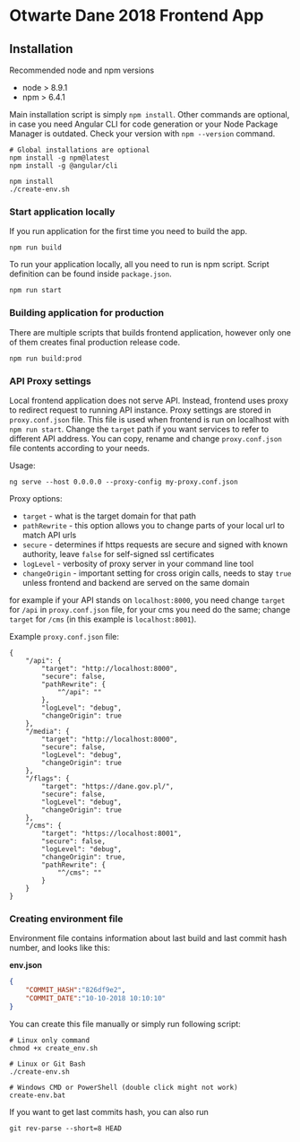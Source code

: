 # Otwarte Dane 2018 Frontend App

## Installation

Recommended node and npm versions 
- node > 8.9.1
- npm > 6.4.1

Main installation script is simply `npm install`. Other commands are optional, in case you need 
Angular CLI for code generation or your Node Package Manager is outdated. Check your version 
with `npm --version` command.  

```shell
# Global installations are optional
npm install -g npm@latest
npm install -g @angular/cli
 
npm install
./create-env.sh
```

### Start application locally

If you run application for the first time you need to build the app.

```shell
npm run build
```

To run your application locally, all you need to run is npm script. Script definition can be 
found inside `package.json`.

```shell
npm run start
```

### Building application for production 

There are multiple scripts that builds frontend application, however only one of them creates 
final production release code.    

```shell
npm run build:prod
```


### API Proxy settings

Local frontend application does not serve API. Instead, frontend uses proxy to redirect request to running API instance. 
Proxy settings are stored in `proxy.conf.json` file. This file is used when frontend is run on localhost with `npm run start`. 
Change the `target` path if you want services to refer to different API address. You can copy, rename and change `proxy.conf.json` file contents according to your needs.

Usage:
```shell
ng serve --host 0.0.0.0 --proxy-config my-proxy.conf.json
```

Proxy options:
- `target` - what is the target domain for that path
- `pathRewrite` - this option allows you to change parts of your local url to match API urls
- `secure` - determines if https requests are secure and signed with known authority, leave `false` for self-signed ssl certificates
- `logLevel` - verbosity of proxy server in your command line tool
- `changeOrigin` - important setting for cross origin calls, needs to stay `true` unless frontend and backend are served on the same domain

for example if your API stands on ```localhost:8000```, you need change `target` for `/api` in `proxy.conf.json` file, for your cms you need 
do the same; change `target` for `/cms` (in this example is `localhost:8001`).

Example `proxy.conf.json` file:
```shell
{
    "/api": {
        "target": "http://localhost:8000",
        "secure": false,
        "pathRewrite": {
            "^/api": ""
        },
        "logLevel": "debug",
        "changeOrigin": true
    },
    "/media": {
        "target": "http://localhost:8000",
        "secure": false,
        "logLevel": "debug",
        "changeOrigin": true
    },
    "/flags": {
        "target": "https://dane.gov.pl/",
        "secure": false,
        "logLevel": "debug",
        "changeOrigin": true
    },
    "/cms": {
        "target": "https://localhost:8001",
        "secure": false,
        "logLevel": "debug",
        "changeOrigin": true,
        "pathRewrite": {
            "^/cms": ""
        }
    }
}
```

### Creating environment file

Environment file contains information about last build and last commit hash number, 
and looks like this:

**env.json**
```json
{
    "COMMIT_HASH":"826df9e2",
    "COMMIT_DATE":"10-10-2018 10:10:10"
}

```

You can create this file manually or simply run following script:

```shell
# Linux only command 
chmod +x create_env.sh

# Linux or Git Bash
./create-env.sh

# Windows CMD or PowerShell (double click might not work)
create-env.bat
```

If you want to get last commits hash, you can also run 
```
git rev-parse --short=8 HEAD
```
